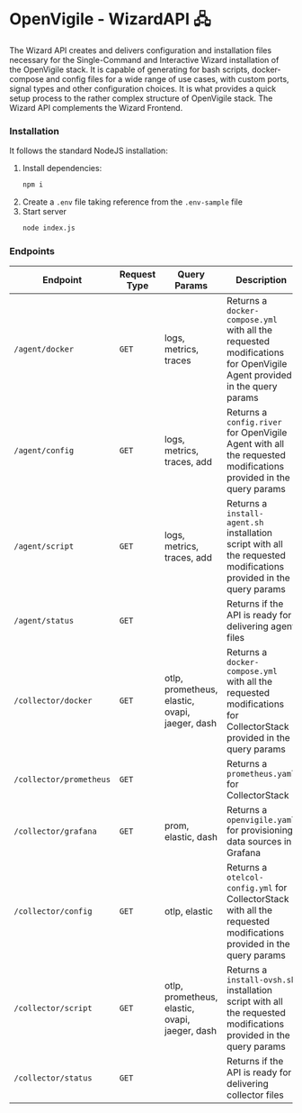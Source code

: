 # OpenVigile - WizardAPI 🖧

The Wizard API creates and delivers configuration and installation files necessary for the Single-Command and Interactive Wizard installation of the OpenVigile stack. It is capable of generating for bash scripts, docker-compose and config files for a wide range of use cases, with custom ports, signal types and other configuration choices. It is what provides a quick setup process to the rather complex structure of OpenVigile stack. The Wizard API complements the Wizard Frontend.

### Installation
It follows the standard NodeJS installation:

1. Install dependencies:
   ```sh
   npm i
   ```
2. Create a `.env` file taking reference from the `.env-sample` file
3. Start server
   ```sh
   node index.js
   ```

### Endpoints
| Endpoint | Request Type | Query Params | Description |
| --- | --- | --- | --- |
| `/agent/docker` | `GET` | logs, metrics, traces | Returns a `docker-compose.yml` with all the requested modifications for OpenVigile Agent provided in the query params |
| `/agent/config` | `GET` | logs, metrics, traces, add | Returns a `config.river` for OpenVigile Agent with all the requested modifications provided in the query params |
| `/agent/script` | `GET` | logs, metrics, traces, add | Returns a `install-agent.sh` installation script with all the requested modifications provided in the query params |
| `/agent/status` | `GET` |  | Returns if the API is ready for delivering agent files |
| `/collector/docker` | `GET` | otlp, prometheus, elastic, ovapi, jaeger, dash | Returns a `docker-compose.yml` with all the requested modifications for CollectorStack provided in the query params |
| `/collector/prometheus` | `GET` |  | Returns a `prometheus.yaml` for CollectorStack |
| `/collector/grafana` | `GET` | prom, elastic, dash | Returns a `openvigile.yaml` for provisioning data sources in Grafana |
| `/collector/config` | `GET` | otlp, elastic | Returns a `otelcol-config.yml` for CollectorStack with all the requested modifications provided in the query params |
| `/collector/script` | `GET` | otlp, prometheus, elastic, ovapi, jaeger, dash | Returns a `install-ovsh.sh` installation script with all the requested modifications provided in the query params |
| `/collector/status` | `GET` |  | Returns if the API is ready for delivering collector files |
